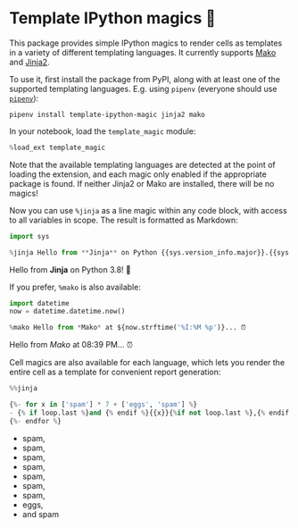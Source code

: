 # Template IPython magics 🎩

This package provides simple IPython magics to render cells as templates in a variety of different templating languages. It currently supports [Mako][] and [Jinja2][].

[Mako]: https://www.makotemplates.org/
[Jinja2]: https://jinja.palletsprojects.com/

To use it, first install the package from PyPI, along with at least one of the supported templating languages. E.g. using `pipenv` (everyone should use [`pipenv`][pipenv]):

```shell
pipenv install template-ipython-magic jinja2 mako
```

[pipenv]: https://pipenv.readthedocs.io/en/latest/

In your notebook, load the `template_magic` module:


```python
%load_ext template_magic
```

Note that the available templating languages are detected at the point of loading the extension, and each magic only enabled if the appropriate package is found. If neither Jinja2 or Mako are installed, there will be no magics!

Now you can use `%jinja` as a line magic within any code block, with access to all variables in scope. The result is formatted as Markdown:


```python
import sys

%jinja Hello from **Jinja** on Python {{sys.version_info.major}}.{{sys.version_info.minor}}! 🐍
```


Hello from **Jinja** on Python 3.8! 🐍


If you prefer, `%mako` is also available:


```python
import datetime
now = datetime.datetime.now()

%mako Hello from *Mako* at ${now.strftime('%I:%M %p')}... ⏰
```


Hello from *Mako* at 08:39 PM... ⏰


Cell magics are also available for each language, which lets you render the entire cell as a template for convenient report generation:


```python
%%jinja

{%- for x in ['spam'] * 7 + ['eggs', 'spam'] %}
- {% if loop.last %}and {% endif %}{{x}}{%if not loop.last %},{% endif %}
{%- endfor %}
```



- spam,
- spam,
- spam,
- spam,
- spam,
- spam,
- spam,
- eggs,
- and spam

